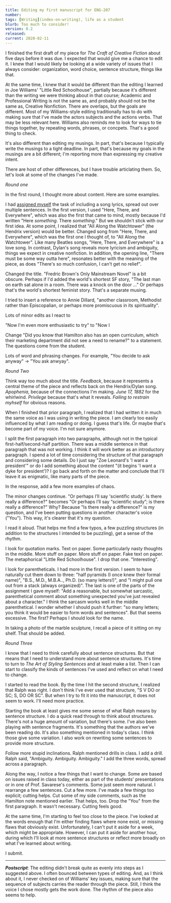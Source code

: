 ```yaml
---
title: Editing my first manuscript for ENG-207
number: 
tags: [Writing](index-on-writing), life as a student
blurb: Too much to consider!
version: 0.2
released: 
current: 2020-02-11
---
```

I finished the first draft of my piece for _The Craft of Creative
Fiction_ about five days before it was due.  I expected that would
give me a chance to edit it.  I knew that I would likely be looking
at a wide variety of issues that I always consider: organization,
word choice, sentence structure, things like that.

At the same time, I knew that it would be different than the editing
I learned in Joe Williams' "Little Red Schoolhouse", partially
because it's different than the writing we were thinking about in
that course; Academic and Professional Writing is not the same as,
and probably should not be the same as, Creative Nonfiction.  There
are overlaps, but the goals are different.  Most of my Williams-style
editing traditionally has to do with making sure that I've made the
actors subjects and the actions verbs.  That may be less relevant
here.  Williams also reminds me to look for ways to tie things together,
by repeating words, phrases, or concpets.  That's a good thing to 
check.

It's also different than editing my musings.  In part, that's because
I typically write the musings to a tight deadline.  In part, that's
because my goals in the musings are a bit different; I'm reporting
more than expressing my creative intent.

There are host of other differences, but I have trouble articlating
them.  So, let's look at some of the changes I've made.

_Round one_

In the first round, I thought more about content.  Here are some
examples.

I had [assigned myself](eng207-1b-assignment) the task of including
a song lyrics, spread out over multiple sentences.  In the first
version, I used "Here, There, and Everywhere", which was also the
first that came to mind, mostly because I'd written "Here _something_.
There _something_."  But we shouldn't stick with our first idea.
At some point, I realized that "All Along the Watchtower" (the
Hendrix version) would be better.  Changed song from "Here, There,
and Everywhere", which was the first one I thought of, to "All Along
the Watchtower".  Like many Beatles songs, "Here, There, and
Everywhere" is a love song.  In contrast, Dylan's song reveals more
lyricism and ambiguity, things we expect in creative nonfiction.
In addition, the opening line, "There must be some way outta here",
resonates better with the meaning of the piece, as does "There's
so much confusion, I can't get no relief".

Changed the title.  "Fredric Brown's Only Mainstream Novel" is a
bit obscure.  Perhaps if I'd added the world's shortest SF story,
"The last man on earth sat alone in a room.  There was a knock on
the door ..."  Or perhaps that's the world's shortest feminist story.
That's a separate musing.

I tried to insert a reference to Annie Dillard, "another classroom,
Methodist rather than Episcopalian, or perhaps more promiscuous in
its spirituality".

Lots of minor edits as I react to 

"Now I'm even more enthusiastic to try" to "Now I 

Change "Did you know that Hamilton also has an open curriculum,
which their marketing department did not see a need to rename?" to
a statement.  The questions come from the student.

Lots of word and phrasing changes.  For example,  "You decide to
ask anyway" -> "You ask anwyay".

_Round Two_

Think way too much about the title.  _Feedback_, because it represents
a central theme of the piece and reflects back on the Hendrix/Dylan song.
_Apophenia_, because of the connections I'm making.  _June 17, 1882_
for the whirlwind.    _Privilege_ because that's what it reveals.
_Failing to restrain myhself_ for obvious reasons.

When I finished that prior paragraph, I realized that I had written it
in much the same voice as I was using in writing the piece.  I am clearly
too easily influenced by what I am reading or doing.  I guess that's life.
Or maybe that's become part of my voice. I'm not sure anymore.

I split the first paragraph into two paragraphs, although not in
the typical first-half/second-half partition.  There was a middle
sentence in that paragraph that was not working.  I think it will
work better as an introductory paragraph.  I spend a lot of time
considering the structure of that paragraph and considering some
details.  Do I just say "Zoe Leonard's 'I want a president'" or do
I add something about the content "(it begins 'I want a dyke for
president')?  I go back and forth on the matter and conclude that
I'll leave it as enigmatic, like many parts of the piece.

In the response, add a few more examples of chaos.

The minor changes continue.  "Or perhaps I’ll say 'scientific study'.
Is there really a difference?" becomes "Or perhaps I’ll say “scientific
study”; is there really a difference?"  Why?  Because "Is there
really a difference?" is my question, and I've been putting questions
in another character's voice ("You").  This way, it's clearer that it's
my question.

I read it aloud.  That helps me find a few typos, a few puzzling
structures (in addition to the structures I intended to be puzzling),
get a sense of the rhythm.

I look for quotation marks.  Text on paper.  Some particularly nasty
thoughts in the middle.  More stuff on paper.  More stuff on paper.
Fake text on paper.  The metaphorical "Little Red Schoolhouse".  I drop
that one.  "Interesting".

I look for parentheticals.  I had more in the first version. I seem
to have naturally cut them down to three: "half pyramids (I once
knew their formal name)", "B.S., M.D., M.B.A.., Ph.D. (so many
letters!)", and "I might pull one out from a stack (always organized)".
The last is one of the parts of the assignment I gave myself: "Add
a reasonable, but somewhat sarcastic, parenthetical comment about
something unexpected you’ve just revealed about a character."
I think the sarcasm works well in the middle parenthetical.  I wonder
whether I should push it further: "so many letters; you think it would
be easier to form words and sentences".  But that seems excessive.
The first?  Perhaps I should look for the name.

In taking a photo of the marble sculpture, I recall a piece of it
sitting on my shelf.  That should be added.

_Round Three_

I know that I need to think carefully about sentence structures.  But that
means that I need to understand more about sentence structures.  It's time
to turn to _The Art of Styling Sentences_ and at least make a list.  Then
I can start to classify the kinds of sentences I've used and reflect on
what I need to change.

I started to read the book.  By the time I hit the second structure,
I realized that Ralph was right.  I don't think I've ever used that
structure, "S V DO or SC; S, DO OR SC".  But when I try to fit it into
the manuscript, it does not seem to work.  I'll need more practice.

Starting the book at least gives me some sense of what Ralph means by
sentence structure.  I do a quick read through to think about structures.
There's not a huge amount of variation, but there's some.  I've also
been playing with sentence fragments.  It's something that the authors
we've been reading do.  It's also something mentioned in today's class.
I think those give some variation.  I also work on rewriting some
sentences to provide more structure.

Follow more stupid inclinations.  Ralph mentioned drills in class.
I add a drill.  Ralph said, "Ambiguity.  Ambiguity.  Ambiguity."
I add the three words, spread across a paragraph.

Along the way, I notice a few things that I want to change.  Some are
based on issues raised in class today, either as part of the students'
presentations or in one of Prof. Savarese's comments.  Some just seem
more natural.  I rearrange a few sentences.  Cut a few more.  I've made
a few things too explicit; cutting helps.  Cut some of my side comments,
such as the Hamilton note mentioned earlier.  That helps, too.  Drop
the "You" from the first paragraph.  It wasn't necessary.  Cutting
feels good.

At the same time, I'm starting to feel too close to the piece.  I've
looked at the words enough that I'm either finding flaws where none
exist, or missing flaws that obviously exist.  Unfortunately, I
can't put it aside for a week, which might be appropriate.  However,
I can put it aside for another hour, during which I'll look at more
sentence structures or reflect more broadly on what I've learned
about writing.

I submit.

---

**_Postscript_**: The editing didn't break quite as evenly into
steps as I suggested above.  I often bounced between types of editing.
And, as I think about it, I never checked on of Williams' key issues,
making sure that the sequence of subjects carries the reader through
the piece.  Still, I think the voice I chose mostly gets the work
done.  The rhythm of the piece also seems to help.
